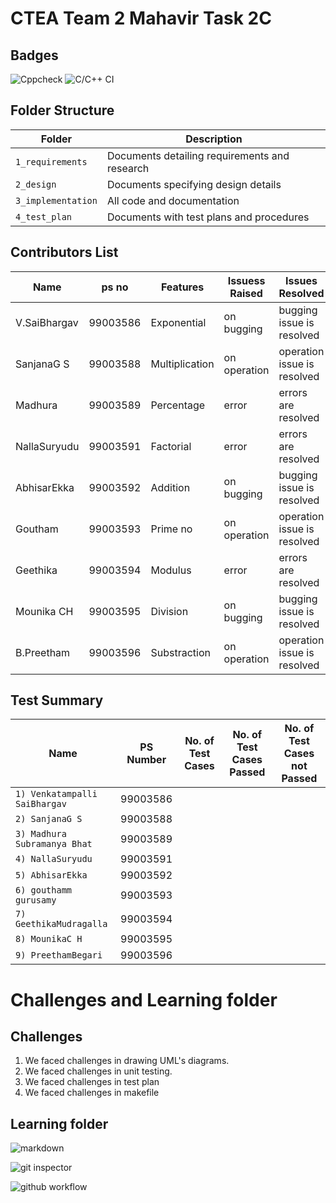 # CTEA Team 2 Mahavir Task 2C

## Badges

![Cppcheck](https://github.com/99003592/Team2-TaskCalculator/workflows/Cppcheck/badge.svg)    ![C/C++ CI](https://github.com/99003592/Team2-TaskCalculator/workflows/C/C++%20CI/badge.svg)

## Folder Structure
Folder             | Description
-------------------| -----------------------------------------
`1_requirements`   | Documents detailing requirements and research
`2_design`         | Documents specifying design details
`3_implementation` | All code and documentation
`4_test_plan`      | Documents with test plans and procedures

## Contributors List

**Name**      | **ps no**  | Features     |  Issuess Raised                                  |             Issues Resolved                            |
--------------|------------|--------------|--------------------------------------------------|--------------------------------------------------------|
V.SaiBhargav  |99003586    |Exponential   | on bugging                                       | bugging issue is resolved                              |
SanjanaG S    |99003588    |Multiplication| on operation                                     |operation issue is resolved                             |
Madhura       |99003589    |Percentage    | error                                            |errors are resolved                                     |
NallaSuryudu  |99003591    |Factorial     | error                                            |errors are resolved                                     |
AbhisarEkka   |99003592    |Addition      |on bugging                                        |bugging issue is resolved                               |
Goutham       |99003593    |Prime no      | on operation                                     |operation issue is resolved                             |
Geethika      |99003594    |Modulus       |error                                             |errors are resolved                                     |
Mounika CH    |99003595    |Division      |on bugging                                        |bugging issue is resolved                               |
B.Preetham    |99003596    |Substraction  |   on operation                                   |operation issue is resolved                             |




## Test Summary
Name                  | PS Number            | No. of Test Cases             | No. of Test Cases Passed          | No. of Test Cases not Passed 
----------------------|-------------------|------------------------------|----------------------------------|-------------------------------
`1) Venkatampalli SaiBhargav` | 99003586     | |
`2) SanjanaG S`           | 99003588 |
`3) Madhura Subramanya Bhat` | 99003589 |
`4) NallaSuryudu`| 99003591 |
`5) AbhisarEkka` | 99003592  |
`6) gouthamm gurusamy`   | 99003593 |
`7) GeethikaMudragalla`  | 99003594  |
`8) MounikaC H` | 99003595  |
`9) PreethamBegari`  | 99003596  |


# Challenges and Learning folder
## Challenges

1. We faced challenges in drawing UML's diagrams.
2. We faced challenges in unit testing.
3. We faced challenges in test plan
4. We faced challenges in makefile

## Learning folder
![markdown](https://github.com/adam-p/markdown-here/wiki/Markdown-Cheatsheet#images)

![git inspector](https://github.com/ejwa/gitinspector.git)

![github workflow](https://docs.github.com/en/actions/learn-github-action) 

